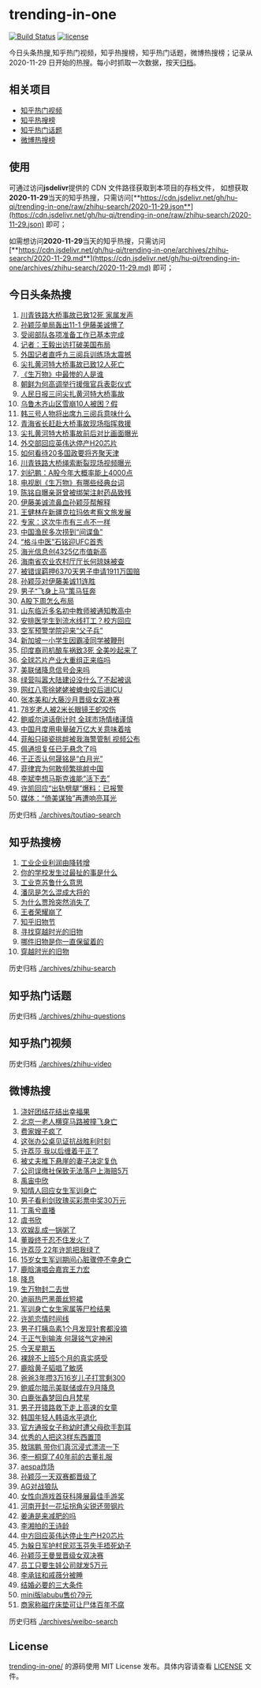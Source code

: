 # trending-in-one

[![Build Status](https://github.com/hu-qi/trending-in-one/workflows/ci/badge.svg?branch=master)](https://github.com/hu-qi/trending-in-one/actions)
[![license](https://img.shields.io/github/license/hu-qi/trending-in-one)](https://github.com/hu-qi/trending-in-one/blob/master/LICENSE)

今日头条热搜,知乎热门视频，知乎热搜榜，知乎热门话题，微博热搜榜；记录从 2020-11-29 日开始的热搜。每小时抓取一次数据，按天[归档](./archives)。

<!-- 感谢Deno中国之父jjc大佬，99%的代码来自于jjc大佬的仓库 -->

## 相关项目

- [知乎热门视频](https://github.com/justjavac/zhihu-trending-hot-video)
- [知乎热搜榜](https://github.com/justjavac/zhihu-trending-top-search)
- [知乎热门话题](https://github.com/justjavac/zhihu-trending-hot-questions)
- [微博热搜榜](https://github.com/justjavac/weibo-trending-hot-search)

## 使用

可通过访问**jsdelivr**提供的 CDN 文件路径获取到本项目的存档文件，
如想获取**2020-11-29**当天的知乎热搜，只需访问[**https://cdn.jsdelivr.net/gh/hu-qi/trending-in-one/raw/zhihu-search/2020-11-29.json**](https://cdn.jsdelivr.net/gh/hu-qi/trending-in-one/raw/zhihu-search/2020-11-29.json) 即可；

如需想访问**2020-11-29**当天的知乎热搜，只需访问[**https://cdn.jsdelivr.net/gh/hu-qi/trending-in-one/archives/zhihu-search/2020-11-29.md**](https://cdn.jsdelivr.net/gh/hu-qi/trending-in-one/archives/zhihu-search/2020-11-29.md) 即可；

## 今日头条热搜

<!-- BEGIN TOUTIAO -->
<!-- 最后更新时间 Sat Aug 23 2025 00:13:23 GMT+0800 (China Standard Time) -->
1. [川青铁路大桥事故已致12死 家属发声](https://so.toutiao.com/search?keyword=川青铁路大桥事故已致12死%20家属发声)
1. [孙颖莎单局轰出11-1 伊藤美诚懵了](https://so.toutiao.com/search?keyword=孙颖莎单局轰出11-1%20伊藤美诚懵了)
1. [受阅部队各项准备工作已基本完成](https://so.toutiao.com/search?keyword=受阅部队各项准备工作已基本完成)
1. [记者：王毅出访打破美国布局](https://so.toutiao.com/search?keyword=记者：王毅出访打破美国布局)
1. [外国记者直呼九三阅兵训练场太震撼](https://so.toutiao.com/search?keyword=外国记者直呼九三阅兵训练场太震撼)
1. [尖扎黄河特大桥事故已致12人死亡](https://so.toutiao.com/search?keyword=尖扎黄河特大桥事故已致12人死亡)
1. [《生万物》中最惨的人是谁](https://so.toutiao.com/search?keyword=《生万物》中最惨的人是谁)
1. [朝鲜为何高调举行援俄官兵表彰仪式](https://so.toutiao.com/search?keyword=朝鲜为何高调举行援俄官兵表彰仪式)
1. [人民日报三问尖扎黄河特大桥事故](https://so.toutiao.com/search?keyword=人民日报三问尖扎黄河特大桥事故)
1. [乌鲁木齐山区雪崩10人被困？假](https://so.toutiao.com/search?keyword=乌鲁木齐山区雪崩10人被困？假)
1. [韩三号人物将出席九三阅兵意味什么](https://so.toutiao.com/search?keyword=韩三号人物将出席九三阅兵意味什么)
1. [青海省长赶赴大桥事故现场指挥救援](https://so.toutiao.com/search?keyword=青海省长赶赴大桥事故现场指挥救援)
1. [尖扎黄河特大桥事故前后对比画面曝光](https://so.toutiao.com/search?keyword=尖扎黄河特大桥事故前后对比画面曝光)
1. [外交部回应英伟达停产H20芯片](https://so.toutiao.com/search?keyword=外交部回应英伟达停产H20芯片)
1. [如何看待20多国政要将齐聚天津](https://so.toutiao.com/search?keyword=如何看待20多国政要将齐聚天津)
1. [川青铁路大桥绳索断裂现场视频曝光](https://so.toutiao.com/search?keyword=川青铁路大桥绳索断裂现场视频曝光)
1. [刘纪鹏：A股今年大概率能上4000点](https://so.toutiao.com/search?keyword=刘纪鹏：A股今年大概率能上4000点)
1. [电视剧《生万物》有哪些经典台词](https://so.toutiao.com/search?keyword=电视剧《生万物》有哪些经典台词)
1. [陈铭自曝亲哥曾被绑架注射药品致残](https://so.toutiao.com/search?keyword=陈铭自曝亲哥曾被绑架注射药品致残)
1. [伊藤美诚流鼻血孙颖莎帮解释](https://so.toutiao.com/search?keyword=伊藤美诚流鼻血孙颖莎帮解释)
1. [王健林在新疆克拉玛依考察文旅发展](https://so.toutiao.com/search?keyword=王健林在新疆克拉玛依考察文旅发展)
1. [专家：这次牛市有三点不一样](https://so.toutiao.com/search?keyword=专家：这次牛市有三点不一样)
1. [中国渔民多次捞到“间谍鱼”](https://so.toutiao.com/search?keyword=中国渔民多次捞到“间谍鱼”)
1. [“格斗中医”石铭迎UFC首秀](https://so.toutiao.com/search?keyword=“格斗中医”石铭迎UFC首秀)
1. [海光信息创4325亿市值新高](https://so.toutiao.com/search?keyword=海光信息创4325亿市值新高)
1. [海南省农业农村厅厅长何琼妹被查](https://so.toutiao.com/search?keyword=海南省农业农村厅厅长何琼妹被查)
1. [被错误羁押6370天男子申请1911万国赔](https://so.toutiao.com/search?keyword=被错误羁押6370天男子申请1911万国赔)
1. [孙颖莎对伊藤美诚11连胜](https://so.toutiao.com/search?keyword=孙颖莎对伊藤美诚11连胜)
1. [男子“飞身上马”策马狂奔](https://so.toutiao.com/search?keyword=男子“飞身上马”策马狂奔)
1. [A股下周怎么布局](https://so.toutiao.com/search?keyword=A股下周怎么布局)
1. [山东临沂多名初中教师被通知教高中](https://so.toutiao.com/search?keyword=山东临沂多名初中教师被通知教高中)
1. [安排医学生到流水线打工？校方回应](https://so.toutiao.com/search?keyword=安排医学生到流水线打工？校方回应)
1. [空军预警学院迎来“父子兵”](https://so.toutiao.com/search?keyword=空军预警学院迎来“父子兵”)
1. [新加坡一小学生因霸凌同学被鞭刑](https://so.toutiao.com/search?keyword=新加坡一小学生因霸凌同学被鞭刑)
1. [印度裔司机酿车祸致3死 全美吵起来了](https://so.toutiao.com/search?keyword=印度裔司机酿车祸致3死%20全美吵起来了)
1. [全球芯片产业大重组正来临吗](https://so.toutiao.com/search?keyword=全球芯片产业大重组正来临吗)
1. [美联储降息信号会来吗](https://so.toutiao.com/search?keyword=美联储降息信号会来吗)
1. [绿营叫嚣大陆建设没什么了不起被讽](https://so.toutiao.com/search?keyword=绿营叫嚣大陆建设没什么了不起被讽)
1. [网红八零徐姥姥被蜱虫咬后进ICU](https://so.toutiao.com/search?keyword=网红八零徐姥姥被蜱虫咬后进ICU)
1. [张本美和/大藤沙月晋级女双决赛](https://so.toutiao.com/search?keyword=张本美和/大藤沙月晋级女双决赛)
1. [78岁老人被2米长眼镜王蛇咬伤](https://so.toutiao.com/search?keyword=78岁老人被2米长眼镜王蛇咬伤)
1. [鲍威尔讲话倒计时 全球市场情绪谨慎](https://so.toutiao.com/search?keyword=鲍威尔讲话倒计时%20全球市场情绪谨慎)
1. [中国月度用电量破万亿大关意味着啥](https://so.toutiao.com/search?keyword=中国月度用电量破万亿大关意味着啥)
1. [菲船只碰瓷挑衅被我海警管制 视频公布](https://so.toutiao.com/search?keyword=菲船只碰瓷挑衅被我海警管制%20视频公布)
1. [佩通坦复任已无悬念了吗](https://so.toutiao.com/search?keyword=佩通坦复任已无悬念了吗)
1. [于正否认何晟铭是“白月光”](https://so.toutiao.com/search?keyword=于正否认何晟铭是“白月光”)
1. [菲律宾为何敢频繁挑衅中国](https://so.toutiao.com/search?keyword=菲律宾为何敢频繁挑衅中国)
1. [李斌李想马斯克谁能“活下去”](https://so.toutiao.com/search?keyword=李斌李想马斯克谁能“活下去”)
1. [许凯回应“出轨劈腿”爆料：已报警](https://so.toutiao.com/search?keyword=许凯回应“出轨劈腿”爆料：已报警)
1. [媒体：“倚美谋独”再遭响亮耳光](https://so.toutiao.com/search?keyword=媒体：“倚美谋独”再遭响亮耳光)
<!-- END TOUTIAO -->

历史归档 [./archives/toutiao-search](./archives/toutiao-search)

## 知乎热搜榜

<!-- BEGIN ZHIHUSEARCH -->
<!-- 最后更新时间 Wed Apr 30 2025 18:12:32 GMT+0800 (China Standard Time) -->
1. [工业企业利润由降转增](https://www.zhihu.com/search?q=工业企业利润由降转增)
1. [你的学校发生过最扯的事是什么](https://www.zhihu.com/search?q=你的学校发生过最扯的事是什么)
1. [工业克苏鲁什么意思](https://www.zhihu.com/search?q=工业克苏鲁什么意思)
1. [潘凤是怎么混成大将的](https://www.zhihu.com/search?q=潘凤是怎么混成大将的)
1. [为什么贾玲突然消失了](https://www.zhihu.com/search?q=为什么贾玲突然消失了)
1. [王者荣耀崩了](https://www.zhihu.com/search?q=王者荣耀崩了)
1. [知乎旧物节](https://www.zhihu.com/search?q=知乎旧物节)
1. [寻找穿越时光的旧物](https://www.zhihu.com/search?q=寻找穿越时光的旧物)
1. [哪件旧物是你一直保留着的](https://www.zhihu.com/search?q=哪件旧物是你一直保留着的)
1. [穿越时光的旧物](https://www.zhihu.com/search?q=穿越时光的旧物)
<!-- END ZHIHUSEARCH -->

历史归档 [./archives/zhihu-search](./archives/zhihu-search)

## 知乎热门话题

<!-- BEGIN ZHIHUQUESTIONS -->
<!-- 最后更新时间 Sat Aug 23 2025 00:13:23 GMT+0800 (China Standard Time) -->

<!-- END ZHIHUQUESTIONS -->

历史归档 [./archives/zhihu-questions](./archives/zhihu-questions)

## 知乎热门视频

<!-- BEGIN ZHIHUVIDEO -->
<!-- 最后更新时间 Sat Aug 23 2025 00:13:23 GMT+0800 (China Standard Time) -->

<!-- END ZHIHUVIDEO -->

历史归档 [./archives/zhihu-video](./archives/zhihu-video)

## 微博热搜

<!-- BEGIN WEIBO -->
<!-- 最后更新时间 Sat Aug 23 2025 00:13:23 GMT+0800 (China Standard Time) -->
1. [浇好团结花结出幸福果](https://s.weibo.com//weibo?q=%23%E6%B5%87%E5%A5%BD%E5%9B%A2%E7%BB%93%E8%8A%B1%E7%BB%93%E5%87%BA%E5%B9%B8%E7%A6%8F%E6%9E%9C%23&Refer=new_time)
1. [北京一老人横穿马路被撞飞身亡](https://s.weibo.com//weibo?q=%23%E5%8C%97%E4%BA%AC%E4%B8%80%E8%80%81%E4%BA%BA%E6%A8%AA%E7%A9%BF%E9%A9%AC%E8%B7%AF%E8%A2%AB%E6%92%9E%E9%A3%9E%E8%BA%AB%E4%BA%A1%23&t=31&band_rank=1&Refer=top)
1. [费家嫂子疯了](https://s.weibo.com//weibo?q=%23%E8%B4%B9%E5%AE%B6%E5%AB%82%E5%AD%90%E7%96%AF%E4%BA%86%23&t=31&band_rank=2&Refer=top)
1. [这张办公桌见证抗战胜利时刻](https://s.weibo.com//weibo?q=%23%E8%BF%99%E5%BC%A0%E5%8A%9E%E5%85%AC%E6%A1%8C%E8%A7%81%E8%AF%81%E6%8A%97%E6%88%98%E8%83%9C%E5%88%A9%E6%97%B6%E5%88%BB%23&t=31&band_rank=3&Refer=top)
1. [许荔莎 我以后缠着于正了](https://s.weibo.com//weibo?q=%E8%AE%B8%E8%8D%94%E8%8E%8E%20%E6%88%91%E4%BB%A5%E5%90%8E%E7%BC%A0%E7%9D%80%E4%BA%8E%E6%AD%A3%E4%BA%86&t=31&band_rank=4&Refer=top)
1. [被丈夫推下悬崖的妻子决定复仇](https://s.weibo.com//weibo?q=%E8%A2%AB%E4%B8%88%E5%A4%AB%E6%8E%A8%E4%B8%8B%E6%82%AC%E5%B4%96%E7%9A%84%E5%A6%BB%E5%AD%90%E5%86%B3%E5%AE%9A%E5%A4%8D%E4%BB%87&t=31&band_rank=5&Refer=top)
1. [公司误缴社保致无法落户上海赔5万](https://s.weibo.com//weibo?q=%23%E5%85%AC%E5%8F%B8%E8%AF%AF%E7%BC%B4%E7%A4%BE%E4%BF%9D%E8%87%B4%E6%97%A0%E6%B3%95%E8%90%BD%E6%88%B7%E4%B8%8A%E6%B5%B7%E8%B5%945%E4%B8%87%23&t=31&band_rank=6&Refer=top)
1. [禹宙中欣](https://s.weibo.com//weibo?q=%23%E7%A6%B9%E5%AE%99%E4%B8%AD%E6%AC%A3%23&t=31&band_rank=7&Refer=top)
1. [知情人回应女生军训身亡](https://s.weibo.com//weibo?q=%23%E7%9F%A5%E6%83%85%E4%BA%BA%E5%9B%9E%E5%BA%94%E5%A5%B3%E7%94%9F%E5%86%9B%E8%AE%AD%E8%BA%AB%E4%BA%A1%23&t=31&band_rank=8&Refer=top)
1. [男子看利剑玫瑰买彩票中奖30万元](https://s.weibo.com//weibo?q=%23%E7%94%B7%E5%AD%90%E7%9C%8B%E5%88%A9%E5%89%91%E7%8E%AB%E7%91%B0%E4%B9%B0%E5%BD%A9%E7%A5%A8%E4%B8%AD%E5%A5%9630%E4%B8%87%E5%85%83%23&t=31&band_rank=9&Refer=top)
1. [丁禹兮直播](https://s.weibo.com//weibo?q=%E4%B8%81%E7%A6%B9%E5%85%AE%E7%9B%B4%E6%92%AD&t=31&band_rank=10&Refer=top)
1. [虞书欣](https://s.weibo.com//weibo?q=%E8%99%9E%E4%B9%A6%E6%AC%A3&t=31&band_rank=11&Refer=top)
1. [欢娱乱成一锅粥了](https://s.weibo.com//weibo?q=%E6%AC%A2%E5%A8%B1%E4%B9%B1%E6%88%90%E4%B8%80%E9%94%85%E7%B2%A5%E4%BA%86&t=31&band_rank=12&Refer=top)
1. [董璇终于忍不住发火了](https://s.weibo.com//weibo?q=%E8%91%A3%E7%92%87%E7%BB%88%E4%BA%8E%E5%BF%8D%E4%B8%8D%E4%BD%8F%E5%8F%91%E7%81%AB%E4%BA%86&t=31&band_rank=13&Refer=top)
1. [许荔莎 22年许凯把我绿了](https://s.weibo.com//weibo?q=%E8%AE%B8%E8%8D%94%E8%8E%8E%2022%E5%B9%B4%E8%AE%B8%E5%87%AF%E6%8A%8A%E6%88%91%E7%BB%BF%E4%BA%86&t=31&band_rank=14&Refer=top)
1. [15岁女生军训期间心脏骤停不幸身亡](https://s.weibo.com//weibo?q=%2315%E5%B2%81%E5%A5%B3%E7%94%9F%E5%86%9B%E8%AE%AD%E6%9C%9F%E9%97%B4%E5%BF%83%E8%84%8F%E9%AA%A4%E5%81%9C%E4%B8%8D%E5%B9%B8%E8%BA%AB%E4%BA%A1%23&t=31&band_rank=15&Refer=top)
1. [鹿晗演唱会嘉宾王力宏](https://s.weibo.com//weibo?q=%23%E9%B9%BF%E6%99%97%E6%BC%94%E5%94%B1%E4%BC%9A%E5%98%89%E5%AE%BE%E7%8E%8B%E5%8A%9B%E5%AE%8F%23&t=31&band_rank=16&Refer=top)
1. [降息](https://s.weibo.com//weibo?q=%E9%99%8D%E6%81%AF&t=31&band_rank=17&Refer=top)
1. [生万物封二去世](https://s.weibo.com//weibo?q=%23%E7%94%9F%E4%B8%87%E7%89%A9%E5%B0%81%E4%BA%8C%E5%8E%BB%E4%B8%96%23&t=31&band_rank=18&Refer=top)
1. [迪丽热巴黑蕾丝短裙](https://s.weibo.com//weibo?q=%23%E8%BF%AA%E4%B8%BD%E7%83%AD%E5%B7%B4%E9%BB%91%E8%95%BE%E4%B8%9D%E7%9F%AD%E8%A3%99%23&t=31&band_rank=19&Refer=top)
1. [军训身亡女生家属等尸检结果](https://s.weibo.com//weibo?q=%23%E5%86%9B%E8%AE%AD%E8%BA%AB%E4%BA%A1%E5%A5%B3%E7%94%9F%E5%AE%B6%E5%B1%9E%E7%AD%89%E5%B0%B8%E6%A3%80%E7%BB%93%E6%9E%9C%23&t=31&band_rank=20&Refer=top)
1. [许凯恋情时间线](https://s.weibo.com//weibo?q=%E8%AE%B8%E5%87%AF%E6%81%8B%E6%83%85%E6%97%B6%E9%97%B4%E7%BA%BF&t=31&band_rank=21&Refer=top)
1. [男子打胰岛素1个月发现针套都没摘](https://s.weibo.com//weibo?q=%23%E7%94%B7%E5%AD%90%E6%89%93%E8%83%B0%E5%B2%9B%E7%B4%A01%E4%B8%AA%E6%9C%88%E5%8F%91%E7%8E%B0%E9%92%88%E5%A5%97%E9%83%BD%E6%B2%A1%E6%91%98%23&t=31&band_rank=22&Refer=top)
1. [于正气到输液 何晟铭气定神闲](https://s.weibo.com//weibo?q=%E4%BA%8E%E6%AD%A3%E6%B0%94%E5%88%B0%E8%BE%93%E6%B6%B2%20%E4%BD%95%E6%99%9F%E9%93%AD%E6%B0%94%E5%AE%9A%E7%A5%9E%E9%97%B2&t=31&band_rank=23&Refer=top)
1. [今天星期五](https://s.weibo.com//weibo?q=%23%E4%BB%8A%E5%A4%A9%E6%98%9F%E6%9C%9F%E4%BA%94%23&t=31&band_rank=24&Refer=top)
1. [裸辞不上班5个月的真实感受](https://s.weibo.com//weibo?q=%E8%A3%B8%E8%BE%9E%E4%B8%8D%E4%B8%8A%E7%8F%AD5%E4%B8%AA%E6%9C%88%E7%9A%84%E7%9C%9F%E5%AE%9E%E6%84%9F%E5%8F%97&t=31&band_rank=25&Refer=top)
1. [鹿晗黄子韬唱了敏感](https://s.weibo.com//weibo?q=%23%E9%B9%BF%E6%99%97%E9%BB%84%E5%AD%90%E9%9F%AC%E5%94%B1%E4%BA%86%E6%95%8F%E6%84%9F%23&t=31&band_rank=26&Refer=top)
1. [爸爸3年攒3万16岁儿子打赏剩300](https://s.weibo.com//weibo?q=%23%E7%88%B8%E7%88%B83%E5%B9%B4%E6%94%923%E4%B8%8716%E5%B2%81%E5%84%BF%E5%AD%90%E6%89%93%E8%B5%8F%E5%89%A9300%23&t=31&band_rank=27&Refer=top)
1. [鲍威尔暗示美联储或在9月降息](https://s.weibo.com//weibo?q=%23%E9%B2%8D%E5%A8%81%E5%B0%94%E6%9A%97%E7%A4%BA%E7%BE%8E%E8%81%94%E5%82%A8%E6%88%96%E5%9C%A89%E6%9C%88%E9%99%8D%E6%81%AF%23&t=31&band_rank=28&Refer=top)
1. [白鹿张鑫梦回白月梵星](https://s.weibo.com//weibo?q=%E7%99%BD%E9%B9%BF%E5%BC%A0%E9%91%AB%E6%A2%A6%E5%9B%9E%E7%99%BD%E6%9C%88%E6%A2%B5%E6%98%9F&t=31&band_rank=29&Refer=top)
1. [男子开错路救下走上高速的女童](https://s.weibo.com//weibo?q=%23%E7%94%B7%E5%AD%90%E5%BC%80%E9%94%99%E8%B7%AF%E6%95%91%E4%B8%8B%E8%B5%B0%E4%B8%8A%E9%AB%98%E9%80%9F%E7%9A%84%E5%A5%B3%E7%AB%A5%23&t=31&band_rank=30&Refer=top)
1. [韩国年轻人韩语水平退化](https://s.weibo.com//weibo?q=%E9%9F%A9%E5%9B%BD%E5%B9%B4%E8%BD%BB%E4%BA%BA%E9%9F%A9%E8%AF%AD%E6%B0%B4%E5%B9%B3%E9%80%80%E5%8C%96&t=31&band_rank=31&Refer=top)
1. [官方通报女子称幼时遭父母砍手割耳](https://s.weibo.com//weibo?q=%23%E5%AE%98%E6%96%B9%E9%80%9A%E6%8A%A5%E5%A5%B3%E5%AD%90%E7%A7%B0%E5%B9%BC%E6%97%B6%E9%81%AD%E7%88%B6%E6%AF%8D%E7%A0%8D%E6%89%8B%E5%89%B2%E8%80%B3%23&t=31&band_rank=32&Refer=top)
1. [优秀的人把这3样东西置顶](https://s.weibo.com//weibo?q=%23%E4%BC%98%E7%A7%80%E7%9A%84%E4%BA%BA%E6%8A%8A%E8%BF%993%E6%A0%B7%E4%B8%9C%E8%A5%BF%E7%BD%AE%E9%A1%B6%23&t=31&band_rank=33&Refer=top)
1. [敖瑞鹏 带你们真沉浸式漂流一下](https://s.weibo.com//weibo?q=%E6%95%96%E7%91%9E%E9%B9%8F%20%E5%B8%A6%E4%BD%A0%E4%BB%AC%E7%9C%9F%E6%B2%89%E6%B5%B8%E5%BC%8F%E6%BC%82%E6%B5%81%E4%B8%80%E4%B8%8B&t=31&band_rank=34&Refer=top)
1. [李一桐穿了40年前的古董礼服](https://s.weibo.com//weibo?q=%E6%9D%8E%E4%B8%80%E6%A1%90%E7%A9%BF%E4%BA%8640%E5%B9%B4%E5%89%8D%E7%9A%84%E5%8F%A4%E8%91%A3%E7%A4%BC%E6%9C%8D&t=31&band_rank=35&Refer=top)
1. [aespa炸场](https://s.weibo.com//weibo?q=%23aespa%E7%82%B8%E5%9C%BA%23&t=31&band_rank=36&Refer=top)
1. [孙颖莎一天双赛都晋级了](https://s.weibo.com//weibo?q=%23%E5%AD%99%E9%A2%96%E8%8E%8E%E4%B8%80%E5%A4%A9%E5%8F%8C%E8%B5%9B%E9%83%BD%E6%99%8B%E7%BA%A7%E4%BA%86%23&t=31&band_rank=37&Refer=top)
1. [AG对战狼队](https://s.weibo.com//weibo?q=AG%E5%AF%B9%E6%88%98%E7%8B%BC%E9%98%9F&t=31&band_rank=38&Refer=top)
1. [女性向游戏首获科隆展最佳手游奖](https://s.weibo.com//weibo?q=%23%E5%A5%B3%E6%80%A7%E5%90%91%E6%B8%B8%E6%88%8F%E9%A6%96%E8%8E%B7%E7%A7%91%E9%9A%86%E5%B1%95%E6%9C%80%E4%BD%B3%E6%89%8B%E6%B8%B8%E5%A5%96%23&t=31&band_rank=39&Refer=top)
1. [河南开封一花坛拐角尖锐还带钢片](https://s.weibo.com//weibo?q=%23%E6%B2%B3%E5%8D%97%E5%BC%80%E5%B0%81%E4%B8%80%E8%8A%B1%E5%9D%9B%E6%8B%90%E8%A7%92%E5%B0%96%E9%94%90%E8%BF%98%E5%B8%A6%E9%92%A2%E7%89%87%23&t=31&band_rank=40&Refer=top)
1. [姜涛是来减肥的吗](https://s.weibo.com//weibo?q=%E5%A7%9C%E6%B6%9B%E6%98%AF%E6%9D%A5%E5%87%8F%E8%82%A5%E7%9A%84%E5%90%97&t=31&band_rank=41&Refer=top)
1. [李湘拍的王诗龄](https://s.weibo.com//weibo?q=%E6%9D%8E%E6%B9%98%E6%8B%8D%E7%9A%84%E7%8E%8B%E8%AF%97%E9%BE%84&t=31&band_rank=42&Refer=top)
1. [中方回应英伟达停止生产H20芯片](https://s.weibo.com//weibo?q=%23%E4%B8%AD%E6%96%B9%E5%9B%9E%E5%BA%94%E8%8B%B1%E4%BC%9F%E8%BE%BE%E5%81%9C%E6%AD%A2%E7%94%9F%E4%BA%A7H20%E8%8A%AF%E7%89%87%23&t=31&band_rank=43&Refer=top)
1. [为躲日军护村民邓玉芬失手捂死幼子](https://s.weibo.com//weibo?q=%23%E4%B8%BA%E8%BA%B2%E6%97%A5%E5%86%9B%E6%8A%A4%E6%9D%91%E6%B0%91%E9%82%93%E7%8E%89%E8%8A%AC%E5%A4%B1%E6%89%8B%E6%8D%82%E6%AD%BB%E5%B9%BC%E5%AD%90%23&t=31&band_rank=44&Refer=top)
1. [孙颖莎王曼昱晋级女双决赛](https://s.weibo.com//weibo?q=%E5%AD%99%E9%A2%96%E8%8E%8E%E7%8E%8B%E6%9B%BC%E6%98%B1%E6%99%8B%E7%BA%A7%E5%A5%B3%E5%8F%8C%E5%86%B3%E8%B5%9B&t=31&band_rank=45&Refer=top)
1. [员工只要生娃公司就发5万元](https://s.weibo.com//weibo?q=%23%E5%91%98%E5%B7%A5%E5%8F%AA%E8%A6%81%E7%94%9F%E5%A8%83%E5%85%AC%E5%8F%B8%E5%B0%B1%E5%8F%915%E4%B8%87%E5%85%83%23&t=31&band_rank=46&Refer=top)
1. [李承铉和戚薇分被睡](https://s.weibo.com//weibo?q=%E6%9D%8E%E6%89%BF%E9%93%89%E5%92%8C%E6%88%9A%E8%96%87%E5%88%86%E8%A2%AB%E7%9D%A1&t=31&band_rank=47&Refer=top)
1. [结婚必要的三大条件](https://s.weibo.com//weibo?q=%E7%BB%93%E5%A9%9A%E5%BF%85%E8%A6%81%E7%9A%84%E4%B8%89%E5%A4%A7%E6%9D%A1%E4%BB%B6&t=31&band_rank=48&Refer=top)
1. [mini版labubu售价79元](https://s.weibo.com//weibo?q=%23mini%E7%89%88labubu%E5%94%AE%E4%BB%B779%E5%85%83%23&t=31&band_rank=49&Refer=top)
1. [商家称磁疗床垫可让尸体百年不腐](https://s.weibo.com//weibo?q=%23%E5%95%86%E5%AE%B6%E7%A7%B0%E7%A3%81%E7%96%97%E5%BA%8A%E5%9E%AB%E5%8F%AF%E8%AE%A9%E5%B0%B8%E4%BD%93%E7%99%BE%E5%B9%B4%E4%B8%8D%E8%85%90%23&t=31&band_rank=50&Refer=top)
<!-- END WEIBO -->

历史归档 [./archives/weibo-search](./archives/weibo-search)

## License

[trending-in-one/](https://github.com/hu-qi/trending-in-one) 的源码使用 MIT License 发布。具体内容请查看 [LICENSE](./LICENSE) 文件。